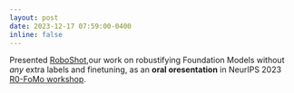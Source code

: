 ```yaml
---
layout: post
date: 2023-12-17 07:59:00-0400
inline: false
---
```

Presented [RoboShot](https://dyahadila.github.io/assets/pdf/roboshot.pdf),our work on robustifying Foundation Models without *any* extra labels and finetuning, as an **oral oresentation** in NeurIPS 2023 [R0-FoMo workshop](https://sites.google.com/view/r0-fomo).
